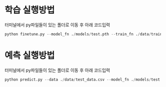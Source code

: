 # 학습 실행방법
터미널에서 py파일들이 있는 폴더로 이동 후 아래 코드입력
```python
python finetune.py --model_fn ./models/test.pth --train_fn ./data/train_data.csv --gpu_id 0 --batch_size 32 --n_epochs 2 --pretrained_model_name "monologg/koelectra-base-v3-discriminator"
```
# 예측 실행방법
터미널에서 py파일들이 있는 폴더로 이동 후 아래 코드입력
```python
python predict.py --data ./data/test_data.csv --model_fn ./models/test.pth --gpu_id 0 --pred ./data/pred.csv
```
